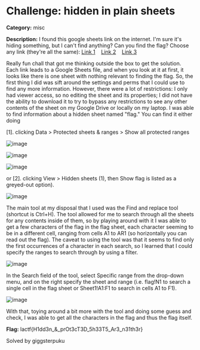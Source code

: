 # Challenge: hidden in plain sheets

**Category:** misc

**Description:** I found this google sheets link on the internet. I'm sure it's hiding something, but I can't find anything? Can you find the flag? Choose any link (they're all the same): [Link 1](https://docs.google.com/spreadsheets/d/1OYx3lCccLKYgOvzxkRZ5-vAwCn3mOvGUvB4AdnSbcZ4/edit)&nbsp;&nbsp;&nbsp;&nbsp;[Link 2](https://docs.google.com/spreadsheets/d/17A1f0z8rmR7356fcHmHTHt3Y0JMgcHlGoflADtNXeOU/edit)&nbsp;&nbsp;&nbsp;&nbsp;[Link 3](https://docs.google.com/spreadsheets/d/1ULdm_KCOYCWuf6gqpg6tm0t-wnWySX_Bf3yUYOfZ2tw/edit)

Really fun chall that got me thinking outside the box to get the solution. Each link leads to a Google Sheets file, and when you look at it at first, it looks like there  is one sheet with nothing relevant to finding the flag. So, the first thing I did was sift around the settings and perms that I could use to find any more information. However, there were a lot of restrictions: I only had viewer access, so no editing the sheet and its properties; I did not have the ability to download it to try to bypass any restrictions to see any other contents of the sheet on my Google Drive or locally on my laptop. I was able to find information about a hidden sheet named "flag." You can find it either doing

[1]. clicking Data > Protected sheets & ranges > Show all protected ranges 

![image](https://user-images.githubusercontent.com/61215553/221341974-aba9d5ba-cfe1-4204-91ab-e1181fddd418.png)

![image](https://user-images.githubusercontent.com/61215553/221342034-9c97a5e4-0f64-4617-94ff-7ca43e108f19.png)

![image](https://user-images.githubusercontent.com/61215553/221342052-eaf62d86-8789-4282-9f37-20c3d6b3c71e.png "Hidden sheet shown")


or [2]. clicking View > Hidden sheets (1), then Show flag is listed as a greyed-out option).

![image](https://user-images.githubusercontent.com/61215553/221341829-88955cb1-1d9a-4f9a-a92c-0a6b596c6e31.png "Hidden sheet revealed")

The main tool at my disposal that I used was the Find and replace tool (shortcut is Ctrl+H). The tool allowed for me to search through all the sheets for any contents inside of them, so by playing around with it I was able to get a few characters of the flag in the flag sheet, each character seeming to be in a different cell, ranging from cells A1 to AR1 (so horizontally you can read out the flag). The caveat to using the tool was that it seems to find only the first occurrences of a character in each search, so I learned that I could specify the ranges to search through by using a filter.

![image](https://user-images.githubusercontent.com/61215553/221342339-26684161-5ce3-49f0-b9fe-07ac5886d732.png "The option all sheets should be selected. The flag contents are shown in the lower area circled.")

In the Search field of the tool, select Specific range from the drop-down menu, and on the right specify the sheet and range (i.e. flag!N1 to search a single cell in the flag sheet or Sheet1!A1:F1 to search in cells A1 to F1).

![image](https://user-images.githubusercontent.com/61215553/221342481-c7abe5a7-a5a6-40eb-bc3d-67053337dc4b.png "The option for the specified range should be selected.")

With that, toying around a bit more with the tool and doing some guess and check, I was able to get all the characters in the flag and thus the flag itself.

**Flag:** lactf{H1dd3n_&_prOt3cT3D_5h33T5_Ar3_n31th3r}

Solved by giggsterpuku
